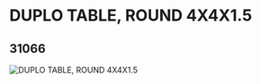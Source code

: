 # DUPLO TABLE, ROUND 4X4X1.5
## 31066
![DUPLO TABLE, ROUND 4X4X1.5](https://lc-www-live-s.legocdn.com/media/bricks/5/2/4100847.jpg)